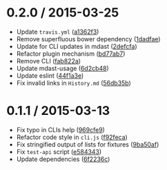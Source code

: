 0.2.0 / 2015-03-25
==================

*   Update `travis.yml` ([a1362f3](https://github.com/wooorm/mdast-toc/commit/a1362f3))
*   Remove superfluous bower dependency ([1dadfae](https://github.com/wooorm/mdast-toc/commit/1dadfae))
*   Update for CLI updates in mdast ([2defcfa](https://github.com/wooorm/mdast-toc/commit/2defcfa))
*   Refactor plugin mechanism ([bd77ab7](https://github.com/wooorm/mdast-toc/commit/bd77ab7))
*   Remove CLI ([fab822a](https://github.com/wooorm/mdast-toc/commit/fab822a))
*   Update mdast-usage ([6d2cb48](https://github.com/wooorm/mdast-toc/commit/6d2cb48))
*   Update eslint ([44f1a3e](https://github.com/wooorm/mdast-toc/commit/44f1a3e))
*   Fix invalid links in `History.md` ([56db35b](https://github.com/wooorm/mdast-toc/commit/56db35b))

0.1.1 / 2015-03-13
==================

*   Fix typo in CLIs help ([969cfe9](https://github.com/wooorm/mdast-toc/commit/969cfe9))
*   Refactor code style in `cli.js` ([f92feca](https://github.com/wooorm/mdast-toc/commit/f92feca))
*   Fix stringified output of lists for fixtures ([9ba50af](https://github.com/wooorm/mdast-toc/commit/9ba50af))
*   Fix `test-api` script ([e584343](https://github.com/wooorm/mdast-toc/commit/e584343))
*   Update dependencies ([6f2236c](https://github.com/wooorm/mdast-toc/commit/6f2236c))
